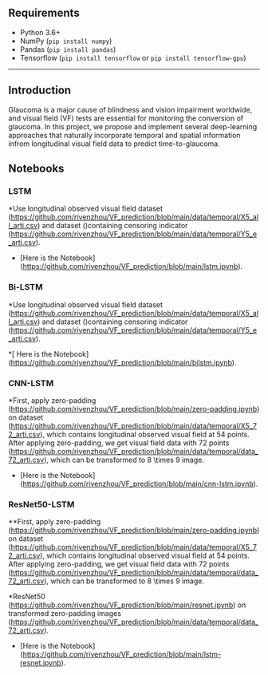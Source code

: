 

## Requirements
* Python 3.6+
* NumPy (`pip install numpy`)
* Pandas (`pip install pandas`)
* Tensorflow (`pip install tensorflow` or `pip install tensorflow-gpu`)


---
## Introduction
Glaucoma is a major cause of blindness and vision impairment worldwide, and visual field (VF) tests are essential for monitoring the conversion of glaucoma. In this project, we propose and  implement several deep-learning approaches that naturally incorporate temporal and spatial information infrom longitudinal visual field data to predict time-to-glaucoma. 

## Notebooks

### LSTM
*Use longitudinal observed visual field dataset (https://github.com/rivenzhou/VF_prediction/blob/main/data/temporal/X5_all_arti.csv) and dataset ()containing censoring indicator (https://github.com/rivenzhou/VF_prediction/blob/main/data/temporal/Y5_e_arti.csv).

* [Here is the Notebook] (https://github.com/rivenzhou/VF_prediction/blob/main/lstm.ipynb).

### Bi-LSTM
*Use longitudinal observed visual field dataset (https://github.com/rivenzhou/VF_prediction/blob/main/data/temporal/X5_all_arti.csv) and dataset ()containing censoring indicator (https://github.com/rivenzhou/VF_prediction/blob/main/data/temporal/Y5_e_arti.csv).

*[ Here is the Notebook] (https://github.com/rivenzhou/VF_prediction/blob/main/bilstm.ipynb).

### CNN-LSTM
*First, apply zero-padding (https://github.com/rivenzhou/VF_prediction/blob/main/zero-padding.ipynb) on dataset (https://github.com/rivenzhou/VF_prediction/blob/main/data/temporal/X5_72_arti.csv), which contains  longitudinal observed visual field at 54 points. After applying zero-padding, we get visual field data with 72 points (https://github.com/rivenzhou/VF_prediction/blob/main/data/temporal/data_72_arti.csv), which can be transformed to 8 \times 9 image.

* [Here is the Notebook] (https://github.com/rivenzhou/VF_prediction/blob/main/cnn-lstm.ipynb).

### ResNet50-LSTM

**First, apply zero-padding (https://github.com/rivenzhou/VF_prediction/blob/main/zero-padding.ipynb) on dataset (https://github.com/rivenzhou/VF_prediction/blob/main/data/temporal/X5_72_arti.csv), which contains  longitudinal observed visual field at 54 points. After applying zero-padding, we get visual field data with 72 points (https://github.com/rivenzhou/VF_prediction/blob/main/data/temporal/data_72_arti.csv), which can be transformed to 8 \times 9 image.

*ResNet50 (https://github.com/rivenzhou/VF_prediction/blob/main/resnet.ipynb) on transformed zero-padding images (https://github.com/rivenzhou/VF_prediction/blob/main/data/temporal/data_72_arti.csv).

* [Here is the Notebook] (https://github.com/rivenzhou/VF_prediction/blob/main/lstm-resnet.ipynb).